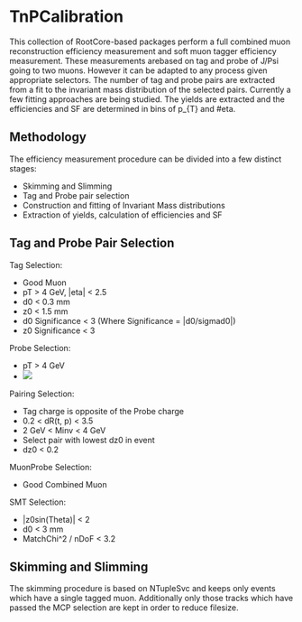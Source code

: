 TnPCalibration
==============

This collection of RootCore-based packages perform a full combined muon reconstruction efficiency measurement and soft muon tagger efficiency measurement. These measurements arebased on tag and probe of J/Psi going to two muons. However it can be adapted to any process given appropriate selectors.
The number of tag and probe pairs are extracted from a fit to the invariant mass distribution of the selected pairs. Currently a few fitting approaches are being studied. The yields are extracted and the efficiencies and SF are determined in bins of p_{T} and #eta.

Methodology
-------
The efficiency measurement procedure can be divided into a few distinct stages:
 * Skimming and Slimming
 * Tag and Probe pair selection
 * Construction and fitting of Invariant Mass distributions
 * Extraction of yields, calculation of efficiencies and SF

Tag and Probe Pair Selection
------
Tag Selection:
 * Good Muon
 * pT > 4 GeV, |eta| < 2.5
 * d0 < 0.3 mm
 * z0 < 1.5 mm
 * d0 Significance < 3 (Where Significance = |d0/sigmad0|)
 * z0 Significance < 3

Probe Selection:
 * pT > 4 GeV
 * ![]("http://bit.ly/28ZAKp1")

Pairing Selection:
 * Tag charge is opposite of the Probe charge
 * 0.2 < dR(t, p) < 3.5 
 * 2 GeV < Minv < 4 GeV
 * Select pair with lowest dz0 in event
 * dz0 < 0.2

MuonProbe Selection:
 * Good Combined Muon

SMT Selection:
 * |z0sin(Theta)| < 2
 * d0 < 3 mm
 * MatchChi^2 / nDoF < 3.2

Skimming and Slimming
----
The skimming procedure is based on NTupleSvc and keeps only events which have a single tagged muon.
Additionally only those tracks which have passed the MCP selection are kept in order to reduce filesize.

